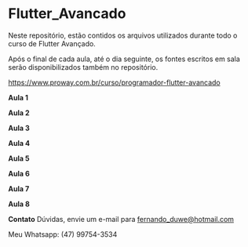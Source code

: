 # Flutter_Avancado
Neste repositório, estão contidos os arquivos utilizados durante todo o curso de Flutter Avançado.

Após o final de cada aula, até o dia seguinte, os fontes escritos em sala serão disponibilizados também no repositório.

https://www.proway.com.br/curso/programador-flutter-avancado

**Aula 1**


**Aula 2**


**Aula 3**


**Aula 4**


**Aula 5**


**Aula 6**


**Aula 7**


**Aula 8**


**Contato**
Dúvidas, envie um e-mail para fernando_duwe@hotmail.com

Meu Whatsapp: (47) 99754-3534